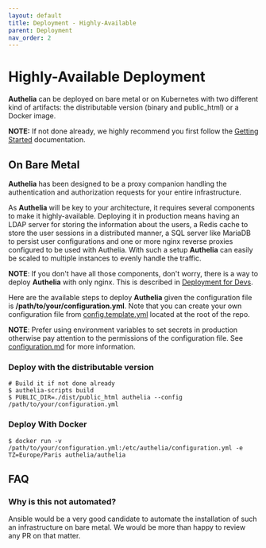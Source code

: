 ```yaml
---
layout: default
title: Deployment - Highly-Available
parent: Deployment
nav_order: 2
---
```


# Highly-Available Deployment

**Authelia** can be deployed on bare metal or on Kubernetes with two
different kind of artifacts: the distributable version (binary and public_html)
or a Docker image.

**NOTE:** If not done already, we highly recommend you first follow the
[Getting Started] documentation.

## On Bare Metal

**Authelia** has been designed to be a proxy companion handling the 
authentication and authorization requests for your entire infrastructure.

As **Authelia** will be key to your architecture, it requires several
components to make it highly-available. Deploying it in production means having
an LDAP server for storing the information about the users, a Redis cache to
store the user sessions in a distributed manner, a SQL server like MariaDB to
persist user configurations and one or more nginx reverse proxies configured to
be used with Authelia. With such a setup **Authelia** can easily be scaled to
multiple instances to evenly handle the traffic.

**NOTE**: If you don't have all those components, don't worry, there is a way to
deploy **Authelia** with only nginx. This is described in [Deployment for Devs].

Here are the available steps to deploy **Authelia** given 
the configuration file is **/path/to/your/configuration.yml**. Note that you can
create your own configuration file from [config.template.yml] located at
the root of the repo.

**NOTE**: Prefer using environment variables to set secrets in production otherwise
pay attention to the permissions of the configuration file. See
[configuration.md](../configuration/secrets.md) for more information.

### Deploy with the distributable version

    # Build it if not done already
    $ authelia-scripts build
    $ PUBLIC_DIR=./dist/public_html authelia --config /path/to/your/configuration.yml

### Deploy With Docker

    $ docker run -v /path/to/your/configuration.yml:/etc/authelia/configuration.yml -e TZ=Europe/Paris authelia/authelia

## FAQ

### Why is this not automated?

Ansible would be a very good candidate to automate the installation of such
an infrastructure on bare metal. We would be more than happy to review any PR on that matter.



[config.template.yml]: https://github.com/authelia/authelia/blob/master/config.template.yml
[Getting Started]: ../getting-started.md
[Deployment for Devs]: ./deployment-dev.md
[Kubernetes]: https://kubernetes.io/
